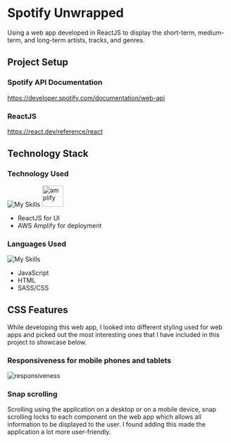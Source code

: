 # Spotify Unwrapped

Using a web app developed in ReactJS to display the short-term, medium-term, and long-term artists, tracks, and genres.

## Project Setup
### Spotify API Documentation
https://developer.spotify.com/documentation/web-api
### ReactJS
https://react.dev/reference/react

## Technology Stack

### Technology Used
![My Skills](https://skillicons.dev/icons?i=react) <img src="https://github.com/francotaboada/spotify-unwrapped/assets/18605940/754e414d-662e-4b0a-a6a3-ab76d0b8dc60" alt="amplify" width="48px" height="48px">
- ReactJS for UI
- AWS Amplify for deployment

### Languages Used
![My Skills](https://skillicons.dev/icons?i=js,html,sass,css)
- JavaScript
- HTML
- SASS/CSS

## CSS Features
While developing this web app, I looked into different styling used for web apps and picked out the most interesting ones that I have included in this project to showcase below.
### Responsiveness for mobile phones and tablets
![responsiveness](https://github.com/francotaboada/spotify-unwrapped/assets/18605940/3cd5da93-002e-4ae7-855d-476cfedebaa9)
### Snap scrolling
Scrolling using the application on a desktop or on a mobile device, snap scrolling locks to each component on the web app which allows all information to be displayed to the user. I found adding this made the application a lot more user-friendly.


